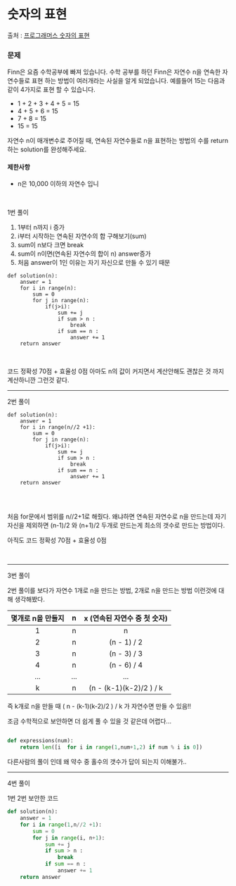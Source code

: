 # 숫자의 표현
출처 : [프로그래머스 숫자의 표현](https://programmers.co.kr/learn/courses/30/lessons/12924)

### 문제 
Finn은 요즘 수학공부에 빠져 있습니다. 수학 공부를 하던 Finn은 자연수 n을 연속한 자연수들로 표현 하는 방법이 여러개라는 사실을 알게 되었습니다. 
예를들어 15는 다음과 같이 4가지로 표현 할 수 있습니다.

- 1 + 2 + 3 + 4 + 5 = 15
- 4 + 5 + 6 = 15
- 7 + 8 = 15
- 15 = 15

자연수 n이 매개변수로 주어질 때, 연속된 자연수들로 n을 표현하는 방법의 수를 return하는 solution를 완성해주세요.

#### 제한사항
- n은 10,000 이하의 자연수 입니

<br/>

1번 풀이

1. 1부터 n까지 i 증가
2. i부터 시작하는 연속된 자연수의 합 구해보기(sum)
3. sum이 n보다 크면 break
4. sum이 n이면(연속된 자연수의 합이 n) answer증가
5. 처음 answer이 1인 이유는 자기 자신으로 만들 수 있기 때문

```
def solution(n):
    answer = 1
    for i in range(n):
        sum = 0
        for j in range(n):
            if(j>i):
                sum += j
                if sum > n :
                    break
                if sum == n :
                    answer += 1     
    return answer
```

<br/>

코드 정확성 70점 + 효율성 0점
아마도 n의 값이 커지면서 계산안해도 괜찮은 것 까지 계산하니깐 그런것 같다.

------------------------------------------------------

2번 풀이

```
def solution(n):
    answer = 1
    for i in range(n//2 +1):
        sum = 0
        for j in range(n):
            if(j>i):
                sum += j
                if sum > n :
                    break
                if sum == n :
                    answer += 1     
    return answer
    
```

<br/>

처음 for문에서 범위를 n//2+1로 해줬다. 왜냐하면 연속된 자연수로 n을 만드는데 자기 자신을 제외하면 (n-1)/2 와 (n+1)/2 두개로 만드는게 최소의 갯수로 만드는 방법이다.

아직도 코드 정확성 70점 + 효율성 0점


<br/>

------------------------------------------------------

3번 풀이

2번 풀이를 보다가 자연수 1개로 n을 만드는 방법, 2개로 n을 만드는 방법 이런것에 대해 생각해봤다.

|몇개로 n을 만들지| n | x (연속된 자연수 중 첫 숫자) |
|:------:|:---:|:---:|
|1|n|n|
|2|n|(n - 1) / 2|
|3|n|(n - 3) / 3|
|4|n|(n - 6) / 4|
|...|...|...|
|k|n|(n - (k-1)(k-2)/2 ) / k|

즉 k개로 n을 만들 때 ( n - (k-1)(k-2)/2 ) / k 가 자연수면 만들 수 있음!!

조금 수학적으로 보안하면 더 쉽게 풀 수 있을 것 같은데 어렵다...


```python

def expressions(num):
    return len([i  for i in range(1,num+1,2) if num % i is 0])


```

다른사람의 풀이 인데 왜 약수 중 홀수의 갯수가 답이 되는지 이해불가..

------------------------------------------------------

4번 풀이

1번 2번 보안한 코드

```python
def solution(n):
    answer = 1
    for i in range(1,n//2 +1):
        sum = 0
        for j in range(i, n+1):
            sum += j
            if sum > n :
                break
            if sum == n :
                answer += 1     
    return answer
````

